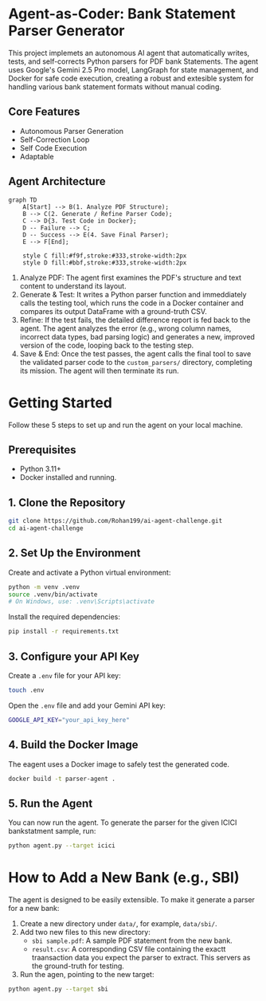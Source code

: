 # Agent-as-Coder: Bank Statement Parser Generator
This project implemets an autonomous AI agent that automatically writes, tests, and self-corrects Python parsers for PDF bank Statements. The agent uses Google's Gemini 2.5 Pro model, LangGraph for state management, and Docker for safe code execution, creating a robust and extesible system for handling various bank statement formats without manual coding.

## Core Features
* Autonomous Parser Generation
* Self-Correction Loop
* Self Code Execution
* Adaptable

## Agent Architecture

```mermaid    
graph TD
    A[Start] --> B(1. Analyze PDF Structure);
    B --> C(2. Generate / Refine Parser Code);
    C --> D{3. Test Code in Docker};
    D -- Failure --> C;
    D -- Success --> E(4. Save Final Parser);
    E --> F[End];

    style C fill:#f9f,stroke:#333,stroke-width:2px
    style D fill:#bbf,stroke:#333,stroke-width:2px
```
1. Analyze PDF: The agent first examines the PDF's structure and text content to understand its layout.
2. Generate & Test: It writes a Python parser function and immeddiately calls the testing tool, which runs the code in a Docker container and compares its output DataFrame with a ground-truth CSV.
3. Refine: If the test fails, the detailed difference report is fed back to the agent. The agent analyzes the error (e.g., wrong column names, incorrect data types, bad parsing logic) and generates a new, improved version of the code, looping back to the testing step.
4. Save & End: Once the test passes, the agent calls the final tool to save the validated parser code to the `custom_parsers/` directory, completing its mission. The agent will then terminate its run.

# Getting Started
Follow these 5 steps to set up and run the agent on your local machine.

## Prerequisites
* Python 3.11+
* Docker installed and running.

## 1. Clone the Repository
```bash
git clone https://github.com/Rohan199/ai-agent-challenge.git
cd ai-agent-challenge
```

## 2. Set Up the Environment
Create and activate a Python virtual environment:
```bash
python -m venv .venv
source .venv/bin/activate
# On Windows, use: .venv\Scripts\activate
```
Install the required dependencies:
```bash
pip install -r requirements.txt
```

## 3. Configure your API Key
Create a `.env` file for your API key:
```bash
touch .env
```
Open the `.env` file and add your Gemini API key:
```bash
GOOGLE_API_KEY="your_api_key_here"
```

## 4. Build the Docker Image
The eagent uses a Docker image to safely test the generated code. 
```bash
docker build -t parser-agent .
```

## 5. Run the Agent
You can now run the agent. To generate the parser for the given ICICI bankstatment sample, run:
```bash
python agent.py --target icici
```

# How to Add a New Bank (e.g., SBI)
The agent is designed to be easily extensible. To make it generate a parser for a new bank:
1. Create a new directory under `data/`, for example, `data/sbi/`.
2. Add two new files to this new directory:
    * `sbi sample.pdf`: A sample PDF statement from the new bank.
    * `result.csv`: A corresponding CSV file containing the exactt traansaction data you expect the parser to extract. This servers as the ground-truth for testing.
3. Run the agen, pointing to the new target:
```bash
python agent.py --target sbi
``` 
